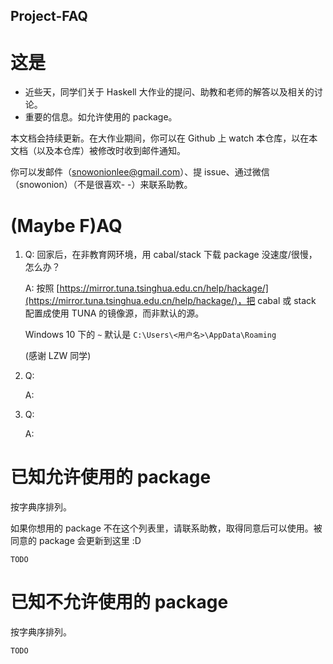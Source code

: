 Project-FAQ
---

# 这是

+ 近些天，同学们关于 Haskell 大作业的提问、助教和老师的解答以及相关的讨论。
+ 重要的信息。如允许使用的 package。

本文档会持续更新。在大作业期间，你可以在 Github 上 watch 本仓库，以在本文档（以及本仓库）被修改时收到邮件通知。

你可以发邮件（snowonionlee@gmail.com）、提 issue、通过微信（snowonion）（不是很喜欢- -）来联系助教。


# (Maybe F)AQ

1. Q: 回家后，在非教育网环境，用 cabal/stack 下载 package 没速度/很慢，怎么办？

	A: 按照 [https://mirror.tuna.tsinghua.edu.cn/help/hackage/](https://mirror.tuna.tsinghua.edu.cn/help/hackage/)，把 cabal 或 stack 配置成使用 TUNA 的镜像源，而非默认的源。

	Windows 10 下的 `~` 默认是 `C:\Users\<用户名>\AppData\Roaming`

	(感谢 LZW 同学)

1. Q:

	A:

1. Q:

	A:

# 已知允许使用的 package

按字典序排列。

如果你想用的 package 不在这个列表里，请联系助教，取得同意后可以使用。被同意的 package 会更新到这里 :D

```
TODO 
```

# 已知不允许使用的 package

按字典序排列。

```
TODO
```